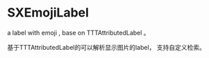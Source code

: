 # SXEmojiLabel



a label with emoji , base on TTTAttributedLabel 。

基于TTTAttributedLabel的可以解析显示图片的label， 支持自定义检索。

